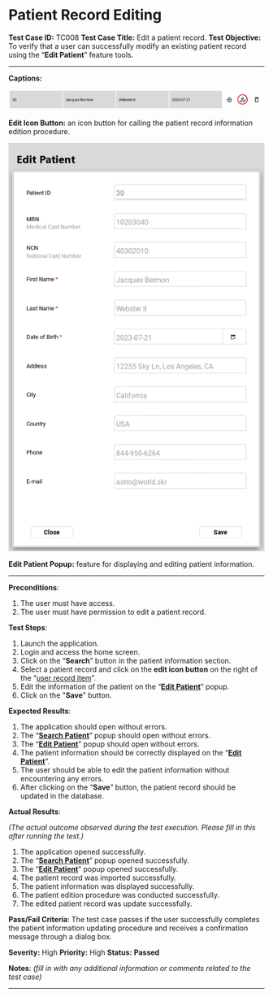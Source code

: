 # Patient Record Editing

**Test Case ID:** TC008
**Test Case Title:** Edit a patient record.
**Test Objective:** To verify that a user can successfully modify an existing patient record using the “**Edit Patient**” feature tools.

---

**Captions:**

![**Edit Icon Button:** an icon button for calling the patient record information edition procedure.](Patient%20Record%20Editing%2096eacb90914443428adf85a77f374bce/Untitled.png)

**Edit Icon Button:** an icon button for calling the patient record information edition procedure.

![**Edit Patient Popup:** feature for displaying and editing patient information.](Patient%20Record%20Editing%2096eacb90914443428adf85a77f374bce/Untitled%201.png)

**Edit Patient Popup:** feature for displaying and editing patient information.

---

**Preconditions**:

1. The user must have access.
2. The user must have permission to edit a patient record.

**Test Steps**:

1. Launch the application.
2. Login and access the home screen.
3. Click on the “**Search**” button in the patient information section.
4. Select a patient record and click on the **edit icon button** on the right of the “[user record item](Patient%20Record%20Editing%2096eacb90914443428adf85a77f374bce.md)”.
5. Edit the information of the patient on the “**[Edit Patient](Patient%20Record%20Editing%2096eacb90914443428adf85a77f374bce.md)**” popup.
6. Click on the "**Save**" button.

**Expected Results**:

1. The application should open without errors.
2. The “**[Search Patient](../Home%20Screen%20Data%20Search%20Tests%20807995878b7c4f7e8c0edf055e821cbd/Patient%20Record%20Search%2094435d6d34df49bc88ec77d68589289e.md)**” popup should open without errors.
3. The “**[Edit Patient](Patient%20Record%20Editing%2096eacb90914443428adf85a77f374bce.md)**” popup should open without errors.
4. The patient information should be correctly displayed on the “**[Edit Patient](Patient%20Record%20Editing%2096eacb90914443428adf85a77f374bce.md)**”.
5. The user should be able to edit the patient information without encountering any errors.
6. After clicking on the “**Save**” button, the patient record should be updated in the database.

**Actual Results**:

*(The actual outcome observed during the test execution. Please fill in this after running the test.)*

1. The application opened successfully.
2. The “**[Search Patient](../Home%20Screen%20Data%20Search%20Tests%20807995878b7c4f7e8c0edf055e821cbd/Patient%20Record%20Search%2094435d6d34df49bc88ec77d68589289e.md)**” popup opened successfully.
3. The “**[Edit Patient](Patient%20Record%20Editing%2096eacb90914443428adf85a77f374bce.md)**” popup opened successfully.
4. The patient record was imported successfully.
5. The patient information was displayed successfully.
6. The patient edition procedure was conducted successfully.
7. The edited patient record was update successfully.

**Pass/Fail Criteria**:
The test case passes if the user successfully completes the patient information updating procedure and receives a confirmation message through a dialog box.

**Severity:** High
**Priority:** High
**Status:** **Passed**

**Notes**: *(fill in with any additional information or comments related to the test case)*

---